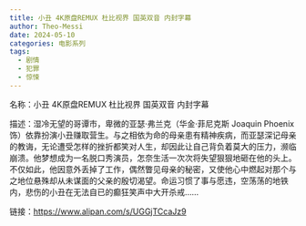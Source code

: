 ```yaml
---
title: 小丑 4K原盘REMUX 杜比视界 国英双音 内封字幕
author: Theo-Messi
date: 2024-05-10
categories: 电影系列
tags:
  - 剧情
  - 犯罪
  - 惊悚
---
```


名称：小丑 4K原盘REMUX 杜比视界 国英双音 内封字幕

描述：湿冷无望的哥谭市，卑微的亚瑟·弗兰克（华金·菲尼克斯 Joaquin Phoenix 饰）依靠扮演小丑赚取营生。与之相依为命的母亲患有精神疾病，而亚瑟深记母亲的教诲，无论遭受怎样的挫折都笑对人生，却因此让自己背负着莫大的压力，濒临崩溃。他梦想成为一名脱口秀演员，怎奈生活一次次将失望狠狠地砸在他的头上。不仅如此，他因意外丢掉了工作，偶然瞥见母亲的秘密，又使他心中燃起对那个与之地位悬殊却从未谋面的父亲的殷切渴望。命运习惯了事与愿违，空荡荡的地铁内，悲伤的小丑在无法自已的癫狂笑声中大开杀戒……

链接：https://www.alipan.com/s/UGGjTCcaJz9
